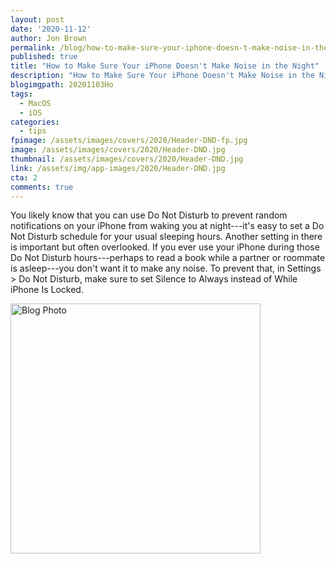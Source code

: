 ```yaml
---
layout: post
date: '2020-11-12'
author: Jon Brown
permalink: /blog/how-to-make-sure-your-iphone-doesn-t-make-noise-in-the-night/
published: true
title: "How to Make Sure Your iPhone Doesn't Make Noise in the Night"
description: "How to Make Sure Your iPhone Doesn't Make Noise in the Night"
blogimgpath: 20201103Ho
tags:
  - MacOS
  - iOS
categories:
  - tips
fpimage: /assets/images/covers/2020/Header-DND-fp.jpg
image: /assets/images/covers/2020/Header-DND.jpg
thumbnail: /assets/images/covers/2020/Header-DND.jpg
link: /assets/img/app-images/2020/Header-DND.jpg
cta: 2
comments: true
---
```

You likely know that you can use Do Not Disturb to prevent random
notifications on your iPhone from waking you at night---it's easy to set
a Do Not Disturb schedule for your usual sleeping hours. Another setting
in there is important but often overlooked. If you ever use your iPhone
during those Do Not Disturb hours---perhaps to read a book while a
partner or roommate is asleep---you don't want it to make any noise. To
prevent that, in Settings > Do Not Disturb, make sure to set Silence to
Always instead of While iPhone Is Locked.

<img alt="Blog Photo" src="{{ site.site_cdn }}/assets/images/blog/2020/20201103Ho/Silence-in-DND.jpg" class="img-fluid rounded m-2" width="400" />
